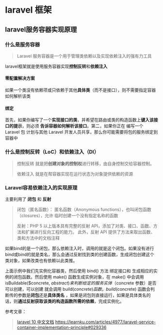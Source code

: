 # laravel 框架

## laravel服务容器实现原理

### 什么是服务容器
> Laravel 服务容器是一个用于管理类依赖以及实现依赖注入的强有力工具

laravel框架就是使用服务容器实现**控制反转**和**依赖注入**

#### 零配置解决方案
如果一个类没有依赖项或只依赖于其他**具体类**（而不是接口），则不需要指定容器如何解析该类

#### 绑定
首先，如果你编写了一个**实现接口的类**，并希望在路由或类的构造函数上**键入该接口的提示**，则必须 **告诉容器如何解析该接口**。第二，如果你正在 编写一个 Laravel 包 计划与其他 Laravel 开发人员共享，那么你可能需要将包的服务绑定到容器中

### 什么是控制反转（LoC）和依赖注入（DI）


> 控制反转 就是把**创建对象的控制权**进行转移，由自身控制交给容器控制。
>
> 依赖注入 就是在帮容器实现在运行状态为对象提供依赖的资源

### Laravel容易依赖注入的实现原理

主要利用了 **闭包** 和 **反射**

> 闭包（匿名函数）：
匿名函数（Anonymous functions），也叫闭包函数（closures），允许 临时创建一个没有指定名称的函数
>
> 反射：PHP 5 以上版本具有完整的反射 API，添加了对类、接口、函数、方法和扩展进行反向工程的能力。 此外，反射 API 提供了方法来取出函数、类和方法中的文档注释

如果bind的是一个闭包，那么依赖注入时，调用的就是这个闭包。如果没有进行bind或bind的就是类名，那么会通过反射找到类的创建函数，生成闭包创建这个类对象，如果改类也有依赖以此类推。


上面示例中我们先实例化容器类，然后使用 bind() 方法 绑定接口和 生成相应的实例的闭包函数。然后使用 make() 函数生成实例对象，在 make() 中会调用 isBuildable($concrete, $abstract) 来判断 给定的服务实体（$concrete 参数）是否可以创建，可以创建 就会调用 build($concrete) 函数 ，build($concrete) 函数会判断传的参数是**闭包**还是**具体类名** ，如果是闭包则直接运行，如果是具体类名的话，则**通过反射获取该类的构造函数所需的依赖**，完成实例化。


参考文章：
> [laravel 10 中文文档](https://learnku.com/docs/laravel/10.x/container/14842)
> https://learnku.com/articles/4977/laravel-service-container-implementation-principle#029336